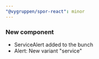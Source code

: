 ```yaml
---
"@vygruppen/spor-react": minor
---
```


### New component

- ServiceAlert added to the bunch
- Alert: New variant "service"
